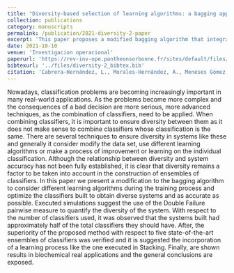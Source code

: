 ```yaml
---
title: "Diversity-based selection of learning algorithms: a bagging approach"
collection: publications
category: manuscripts
permalink: /publication/2021-diversity-2-paper
excerpt: 'This paper proposes a modified bagging algorithm that integrates diverse learning algorithms and optimizations to improve classifier ensembles, demonstrating superior performance over state-of-the-art methods and validating its effectiveness in real biochemical applications.'
date: 2021-10-10
venue: 'Investigacion operacional'
paperurl: 'https://rev-inv-ope.pantheonsorbonne.fr/sites/default/files/inline-files/42421-08.pdf'
bibtexurl: '../files/diversity-2_bibtex.bib'
citation: 'Cabrera-Hernández, L., Morales-Hernández, A., Meneses Gómez, M., Meneses Marcel, A., Casas Cardoso, G. M., García Lorenzo, M. M. (2021). &quot;Diversity-based selection of learning algorithms: a bagging approach.&quot; <i>Investigación Operacional</i>. 42(4).'
---
```


Nowadays, classification problems are becoming increasingly important in many real-world applications. As the problems
become more complex and the consequences of a bad decision are more serious, more advanced techniques, as the combination
of classifiers, need to be applied. When combining classifiers, it is important to ensure diversity between them as it does not
make sense to combine classifiers whose classification is the same. There are several techniques to ensure diversity in systems
like these and generally it consider modify the data set, use different learning algorithms or make a process of improvement or
learning on the individual classification. Although the relationship between diversity and system accuracy has not been fully
established, it is clear that diversity remains a factor to be taken into account in the construction of ensembles of classifiers. In this paper
we present a modification to the bagging algorithm to consider different learning algorithms during the training process and
optimize the classifiers built to obtain diverse systems and as accurate as possible. Executed simulations suggest the use of the
Double Failure pairwise measure to quantify the diversity of the system. With respect to the number of classifiers used, it was
observed that the systems built had approximately half of the total classifiers they should have. After, the superiority of the
proposed method with respect to five state-of-the-art ensembles of classifiers was verified and it is suggested the incorporation of a
learning process like the one executed in Stacking. Finally, are shown results in biochemical real applications and the general
conclusions are exposed.

